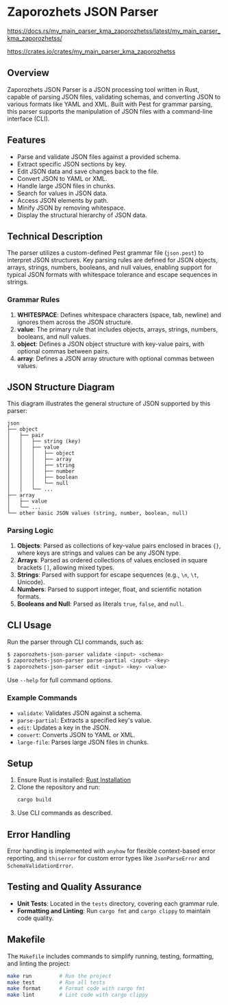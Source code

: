 
# Zaporozhets JSON Parser

https://docs.rs/my_main_parser_kma_zaporozhetss/latest/my_main_parser_kma_zaporozhetss/

https://crates.io/crates/my_main_parser_kma_zaporozhetss


## Overview
Zaporozhets JSON Parser is a JSON processing tool written in Rust, capable of parsing JSON files, validating schemas, and converting JSON to various formats like YAML and XML. Built with Pest for grammar parsing, this parser supports the manipulation of JSON files with a command-line interface (CLI).

## Features
- Parse and validate JSON files against a provided schema.
- Extract specific JSON sections by key.
- Edit JSON data and save changes back to the file.
- Convert JSON to YAML or XML.
- Handle large JSON files in chunks.
- Search for values in JSON data.
- Access JSON elements by path.
- Minify JSON by removing whitespace.
- Display the structural hierarchy of JSON data.

## Technical Description
The parser utilizes a custom-defined Pest grammar file (`json.pest`) to interpret JSON structures. Key parsing rules are defined for JSON objects, arrays, strings, numbers, booleans, and null values, enabling support for typical JSON formats with whitespace tolerance and escape sequences in strings.

### Grammar Rules
1. **WHITESPACE**: Defines whitespace characters (space, tab, newline) and ignores them across the JSON structure.
2. **value**: The primary rule that includes objects, arrays, strings, numbers, booleans, and null values.
3. **object**: Defines a JSON object structure with key-value pairs, with optional commas between pairs.
4. **array**: Defines a JSON array structure with optional commas between values.

## JSON Structure Diagram
This diagram illustrates the general structure of JSON supported by this parser:
```
json
├── object
│   ├── pair
│   │   ├── string (key)
│   │   ├── value
│   │   │   ├── object
│   │   │   ├── array
│   │   │   ├── string
│   │   │   ├── number
│   │   │   ├── boolean
│   │   │   └── null
│   │   └── ...
├── array
│   ├── value
│   └── ...
└── other basic JSON values (string, number, boolean, null)
```
### Parsing Logic
1. **Objects**: Parsed as collections of key-value pairs enclosed in braces `{}`, where keys are strings and values can be any JSON type.
2. **Arrays**: Parsed as ordered collections of values enclosed in square brackets `[]`, allowing mixed types.
3. **Strings**: Parsed with support for escape sequences (e.g., `\n`, `\t`, Unicode).
4. **Numbers**: Parsed to support integer, float, and scientific notation formats.
5. **Booleans and Null**: Parsed as literals `true`, `false`, and `null`.

## CLI Usage
Run the parser through CLI commands, such as:
```bash
$ zaporozhets-json-parser validate <input> <schema>
$ zaporozhets-json-parser parse-partial <input> <key>
$ zaporozhets-json-parser edit <input> <key> <value>
```
Use `--help` for full command options.

### Example Commands
- `validate`: Validates JSON against a schema.
- `parse-partial`: Extracts a specified key's value.
- `edit`: Updates a key in the JSON.
- `convert`: Converts JSON to YAML or XML.
- `large-file`: Parses large JSON files in chunks.

## Setup
1. Ensure Rust is installed: [Rust Installation](https://www.rust-lang.org/tools/install)
2. Clone the repository and run:
   ```bash
   cargo build
   ```
3. Use CLI commands as described.

## Error Handling
Error handling is implemented with `anyhow` for flexible context-based error reporting, and `thiserror` for custom error types like `JsonParseError` and `SchemaValidationError`.

## Testing and Quality Assurance
- **Unit Tests**: Located in the `tests` directory, covering each grammar rule.
- **Formatting and Linting**: Run `cargo fmt` and `cargo clippy` to maintain code quality.

## Makefile
The `Makefile` includes commands to simplify running, testing, formatting, and linting the project:
```bash
make run         # Run the project
make test        # Run all tests
make format      # Format code with cargo fmt
make lint        # Lint code with cargo clippy
```

